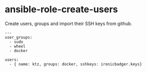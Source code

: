 # ansible-role-create-users

Create users, groups and import their SSH keys from github.

```
---
user_groups:
  - sudo
  - wheel
  - docker

users:
  - { name: ktz, groups: docker, sshkeys: ironicbadger.keys}
```

